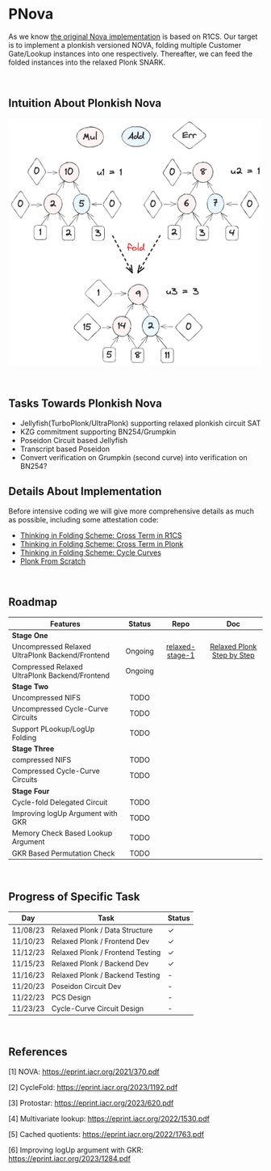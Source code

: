 # PNova

As we know [the original Nova implementation](https://github.com/microsoft/Nova)  is based on R1CS. Our target is to implement a plonkish versioned NOVA, folding multiple Customer Gate/Lookup instances into one respectively. Thereafter, we can feed the folded instances into the relaxed Plonk SNARK.

<br />

##  Intuition About Plonkish Nova
![Alt text](image-1.png)

<br />

## Tasks Towards Plonkish Nova
- Jellyfish(TurboPlonk/UltraPlonk) supporting relaxed plonkish circuit SAT
- KZG commitment supporting BN254/Grumpkin
- Poseidon Circuit based Jellyfish
- Transcript based Poseidon 
- Convert verification on Grumpkin (second curve) into verification on BN254?

## Details About Implementation

Before intensive coding we will give more comprehensive details as much as possible, including some attestation code:
- [Thinking in Folding Scheme: Cross Term in R1CS](https://hackmd.io/@70xfCGp1QViTYYJh3AMrQg/BJZPMjIfT)
- [Thinking in Folding Scheme: Cross Term in Plonk](https://hackmd.io/@70xfCGp1QViTYYJh3AMrQg/SkDf2nIzp)
- [Thinking in Folding Scheme: Cycle Curves](https://hackmd.io/@70xfCGp1QViTYYJh3AMrQg/r1bN8nLMp)
- [Plonk From Scratch](https://hackmd.io/@70xfCGp1QViTYYJh3AMrQg/HJzwPUU7a)

<br />

## Roadmap

| Features                                         | Status  |                                      Repo                                      |                                        Doc                                        |
| ------------------------------------------------ | :-----: | :----------------------------------------------------------------------------: | :-------------------------------------------------------------------------------: |
| **Stage One**                                    |         |                                                                                |                                                                                   |
| Uncompressed Relaxed UltraPlonk Backend/Frontend | Ongoing | [relaxed-stage-1](https://github.com/ZKMod-Lab/jellyfish/tree/relaxed-stage-1) | [Relaxed Plonk Step by Step](https://hackmd.io/@70xfCGp1QViTYYJh3AMrQg/BkT0ayKmT) |
| Compressed Relaxed UltraPlonk Backend/Frontend   | Ongoing |                                                                                |                                                                                   |
| **Stage Two**                                    |         |                                                                                |                                                                                   |
| Uncompressed NIFS                                |  TODO   |                                                                                |                                                                                   |
| Uncompressed Cycle-Curve Circuits                |  TODO   |                                                                                |                                                                                   |
| Support PLookup/LogUp Folding                    |  TODO   |                                                                                |                                                                                   |
| **Stage Three**                                  |         |                                                                                |                                                                                   |
| compressed NIFS                                  |  TODO   |                                                                                |                                                                                   |
| Compressed Cycle-Curve Circuits                  |  TODO   |                                                                                |                                                                                   |
| **Stage Four**                                   |         |                                                                                |                                                                                   |
| Cycle-fold Delegated Circuit                     |  TODO   |                                                                                |                                                                                   |
| Improving logUp Argument with GKR                |  TODO   |                                                                                |                                                                                   |
| Memory Check Based Lookup Argument               |  TODO   |                                                                                |                                                                                   |
| GKR Based Permutation Check                      |  TODO   |                                                                                |                                                                                   |
<br />

## Progress of Specific Task
| Day      | Task                             | Status       |
| -------- | -------------------------------- | ------------ |
| 11/08/23 | Relaxed Plonk / Data Structure   | $\checkmark$ |
| 11/10/23 | Relaxed Plonk / Frontend Dev     | $\checkmark$ |
| 11/12/23 | Relaxed Plonk / Frontend Testing | $\checkmark$ |
| 11/15/23 | Relaxed Plonk / Backend Dev      | $\checkmark$ |
| 11/16/23 | Relaxed Plonk / Backend Testing  | -            |
| 11/20/23 | Poseidon Circuit Dev             | -            |
| 11/22/23 | PCS Design                       | -            |
| 11/23/23 | Cycle-Curve Circuit Design       | -            |

<br />

## References
[1] NOVA: https://eprint.iacr.org/2021/370.pdf

[2] CycleFold: https://eprint.iacr.org/2023/1192.pdf

[3] Protostar: https://eprint.iacr.org/2023/620.pdf

[4] Multivariate lookup: https://eprint.iacr.org/2022/1530.pdf

[5] Cached quotients: https://eprint.iacr.org/2022/1763.pdf

[6] Improving logUp argument with GKR: https://eprint.iacr.org/2023/1284.pdf